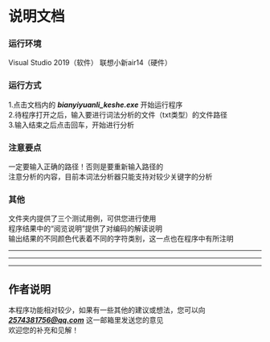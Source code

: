 # 说明文档

### 运行环境

Visual Studio 2019（软件）
联想小新air14（硬件）

### 运行方式

1.点击文档内的 ***bianyiyuanli_keshe.exe*** 开始运行程序 \
2.待程序打开之后，输入要进行词法分析的文件（txt类型）的文件路径 \
3.输入结束之后点击回车，开始进行分析

### 注意要点

一定要输入正确的路径！否则是要重新输入路径的 \
注意分析的内容，目前本词法分析器只能支持对较少关键字的分析 

### 其他

文件夹内提供了三个测试用例，可供您进行使用\
程序结果中的“阅览说明”提供了对编码的解读说明\
输出结果的不同颜色代表着不同的字符类别，这一点也在程序中有所注明

***
***
***

## 作者说明

本程序功能相对较少，如果有一些其他的建议或想法，您可以向 ***<2574381756@qq.com>*** 这一邮箱里发送您的意见\
欢迎您的补充和见解！
